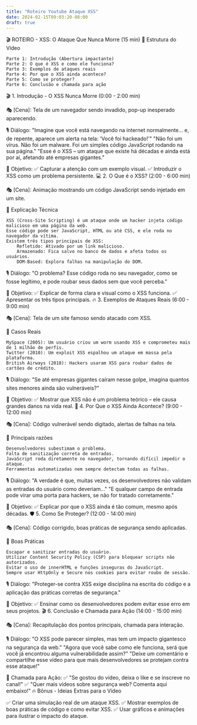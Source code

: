 ```yaml
---
title: "Roteiro Youtube Ataque XSS"
date: 2024-02-15T09:03:20-08:00
draft: true
---
```


🎬 ROTEIRO - XSS: O Ataque Que Nunca Morre (15 min)
📌 Estrutura do Vídeo

    Parte 1: Introdução (Abertura impactante)
    Parte 2: O que é XSS e como ele funciona?
    Parte 3: Exemplos de ataques reais
    Parte 4: Por que o XSS ainda acontece?
    Parte 5: Como se proteger?
    Parte 6: Conclusão e chamada para ação

🎬 1. Introdução - O XSS Nunca Morre (0:00 - 2:00 min)

🎭 [Cena]: Tela de um navegador sendo invadido, pop-up inesperado aparecendo.

🎙️ Diálogo:
"Imagine que você está navegando na internet normalmente... e, de repente, aparece um alerta na tela: 'Você foi hackeado!'"
"Não foi um vírus. Não foi um malware. Foi um simples código JavaScript rodando na sua página."
"Esse é o XSS – um ataque que existe há décadas e ainda está por aí, afetando até empresas gigantes."

📌 Objetivo:
✅ Capturar a atenção com um exemplo visual.
✅ Introduzir o XSS como um problema persistente.
💻 2. O Que é o XSS? (2:00 - 6:00 min)

🎭 [Cena]: Animação mostrando um código JavaScript sendo injetado em um site.

📌 Explicação Técnica

    XSS (Cross-Site Scripting) é um ataque onde um hacker injeta código malicioso em uma página da web.
    Esse código pode ser JavaScript, HTML ou até CSS, e ele roda no navegador da vítima.
    Existem três tipos principais de XSS:
        Refletido: Ativado por um link malicioso.
        Armazenado: Fica salvo no banco de dados e afeta todos os usuários.
        DOM-Based: Explora falhas na manipulação do DOM.

🎙️ Diálogo:
"O problema? Esse código roda no seu navegador, como se fosse legítimo, e pode roubar seus dados sem que você perceba."

📌 Objetivo:
✅ Explicar de forma clara e visual como o XSS funciona.
✅ Apresentar os três tipos principais.
🔥 3. Exemplos de Ataques Reais (6:00 - 9:00 min)

🎭 [Cena]: Tela de um site famoso sendo atacado com XSS.

📌 Casos Reais

    MySpace (2005): Um usuário criou um worm usando XSS e comprometeu mais de 1 milhão de perfis.
    Twitter (2010): Um exploit XSS espalhou um ataque em massa pela plataforma.
    British Airways (2018): Hackers usaram XSS para roubar dados de cartões de crédito.

🎙️ Diálogo:
"Se até empresas gigantes caíram nesse golpe, imagina quantos sites menores ainda são vulneráveis?"

📌 Objetivo:
✅ Mostrar que XSS não é um problema teórico – ele causa grandes danos na vida real.
🔎 4. Por Que o XSS Ainda Acontece? (9:00 - 12:00 min)

🎭 [Cena]: Código vulnerável sendo digitado, alertas de falhas na tela.

📌 Principais razões

    Desenvolvedores subestimam o problema.
    Falta de sanitização correta de entradas.
    JavaScript roda diretamente no navegador, tornando difícil impedir o ataque.
    Ferramentas automatizadas nem sempre detectam todas as falhas.

🎙️ Diálogo:
"A verdade é que, muitas vezes, os desenvolvedores não validam as entradas do usuário como deveriam..."
"E qualquer campo de entrada pode virar uma porta para hackers, se não for tratado corretamente."

📌 Objetivo:
✅ Explicar por que o XSS ainda é tão comum, mesmo após décadas.
🛡️ 5. Como Se Proteger? (12:00 - 14:00 min)

🎭 [Cena]: Código corrigido, boas práticas de segurança sendo aplicadas.

📌 Boas Práticas

    Escapar e sanitizar entradas do usuário.
    Utilizar Content Security Policy (CSP) para bloquear scripts não autorizados.
    Evitar o uso de innerHTML e funções inseguras do JavaScript.
    Sempre usar HttpOnly e Secure nos cookies para evitar roubo de sessão.

🎙️ Diálogo:
"Proteger-se contra XSS exige disciplina na escrita do código e a aplicação das práticas corretas de segurança."

📌 Objetivo:
✅ Ensinar como os desenvolvedores podem evitar esse erro em seus projetos.
🎬 6. Conclusão e Chamada para Ação (14:00 - 15:00 min)

🎭 [Cena]: Recapitulação dos pontos principais, chamada para interação.

🎙️ Diálogo:
"O XSS pode parecer simples, mas tem um impacto gigantesco na segurança da web."
"Agora que você sabe como ele funciona, será que você já encontrou alguma vulnerabilidade assim?"
"Deixe um comentário e compartilhe esse vídeo para que mais desenvolvedores se protejam contra esse ataque!"

📌 Chamada para Ação:
✅ "Se gostou do vídeo, deixa o like e se inscreve no canal!"
✅ "Quer mais vídeos sobre segurança web? Comenta aqui embaixo!"
🔥 Bônus - Ideias Extras para o Vídeo

✅ Criar uma simulação real de um ataque XSS.
✅ Mostrar exemplos de boas práticas de código e como evitar XSS.
✅ Usar gráficos e animações para ilustrar o impacto do ataque.